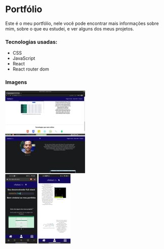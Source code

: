 # Portfólio

Este é o meu portfólio, nele você pode encontrar mais informações sobre mim, sobre o que eu estudei,
e ver alguns dos meus projetos.

### Tecnologias usadas:

- CSS
- JavaScript
- React
- React router dom

### Imagens

<img src="./public/images/portfolio/portfolio.png" width="50%">
<img src="./public/images/portfolio/portfolio-about-me.png" width="50%">
<br />
<img src="./public/images/portfolio/WhatsApp Image 2025-04-15 at 20.23.19.jpeg" width="20%">
<img src="./public/images/portfolio/WhatsApp Image 2025-04-15 at 20.29.51.jpeg" width="20%">